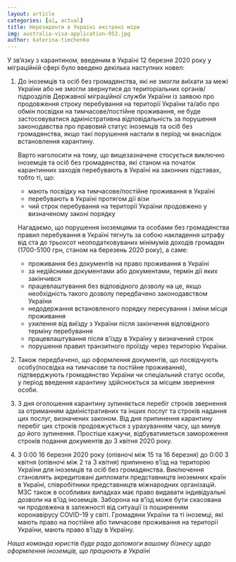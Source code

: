 ```yaml
---
layout: article
categories: [a1, actual]
title: Нерезиденти в Україні екстрені міри 
img: australia-visa-application-952.jpg
author: katerina-timchenko
---
```


У зв’язку з карантином, введеним в Україні 12 березня 2020 року у міграційній сфері було введено декілька наступних новел:

1. До іноземців та осіб без громадянства, які не змогли виїхати за межі України або не змогли звернутися до територіальних 
органів/підрозділів Державної міграційної служби України із заявою про продовження строку перебування на території України 
та/або про обмін посвідки на тимчасове/постійне проживання, не буде застосовуватися адміністративна відповідальність за порушення 
законодавства про правовий статус іноземців та осіб без громадянства, якщо такі порушення настали в період чи внаслідок встановлення 
карантину.

    Варто наголосити на тому, що вищезазначене стосується  виключно іноземців та осіб без громадянства, які станом на початок карантинних 
заходів перебувають в Україні на законних підставах, тобто ті, що:
    * мають посвідку на тимчасове/постійне проживання в Україні
    * перебувають в Україні протягом дії візи
    * чий строк перебування на території України продовжено у визначеному законі порядку

    Нагадаємо, що порушення іноземцями та особами без громадянства правил перебування в Україні тягнуть за собою накладення штрафу від ста до трьохсот неоподатковуваних мінімумів доходів громадян (1700-5100 грн, станом на березень 2020 року), а саме: 
    *	проживання без документів на право проживання в Україні
    *	за недійсними документами або документами, термін дії яких закінчився 
    *	працевлаштування без відповідного дозволу на це, якщо необхідність такого дозволу передбачено законодавством України 
    *	недодержання встановленого порядку пересування і зміни місця проживання
    *	ухилення від виїзду з України після закінчення відповідного терміну перебування
    *	працевлаштування після в'їзду в Україну у визначений строк
    *	порушення правил транзитного проїзду через територію України.

2. Також передбачено, що оформлення документів, що посвідчують особу(посвідка на тимчасове та постійне проживання), підтверджують 
громадянство України чи спеціальний статус особи, у період введення карантину здійснюється за місцем звернення особи.

3. З дня оголошення карантину зупиняється перебіг строків звернення за отриманням адміністративних та інших послуг та строків надання цих послуг, визначених законом. Від дня припинення карантину перебіг цих строків продовжується з урахуванням часу, що минув до його зупинення.
Простіше кажучи, відбуватиметься замороження строків подання документів до 3 квітня 2020 року.

4. З 0:00 16 березня 2020 року (опівночі між 15 та 16 березня) до 0:00 3 квітня (опівночі між 2 та 3 квітня) припинено в’їзд на територію 
України для іноземців та осіб без громадянства. Виключення становлять акредитовані дипломати представництв іноземних країн в Україні, 
співробітники представництв міжнародних організацій. МЗС також в особливих випадках має право видавати індивідуальні дозволи на в’їзд 
іноземців. Заборона на в’їзд може бути скасована чи продовжена в залежності від ситуації із поширенням коронавірусу COVID-19 у світі.
Громадяни України та ті іноземці, які мають право на постійне або тимчасове проживання на території України, мають право в’їзду в Україну.

*Наша команда юристів буде рада допомоги вашому бізнесу щрдо оформлення іноземців, що працюють в Україні*
